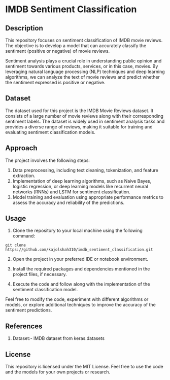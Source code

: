 # IMDB Sentiment Classification

## Description
This repository focuses on sentiment classification of IMDB movie reviews. The objective is to develop a model that can accurately classify the sentiment (positive or negative) of movie reviews.

Sentiment analysis plays a crucial role in understanding public opinion and sentiment towards various products, services, or in this case, movies. By leveraging natural language processing (NLP) techniques and deep learning algorithms, we can analyze the text of movie reviews and predict whether the sentiment expressed is positive or negative.

## Dataset
The dataset used for this project is the IMDB Movie Reviews dataset. It consists of a large number of movie reviews along with their corresponding sentiment labels. The dataset is widely used in sentiment analysis tasks and provides a diverse range of reviews, making it suitable for training and evaluating sentiment classification models.

## Approach
The project involves the following steps:
1. Data preprocessing, including text cleaning, tokenization, and feature extraction.
2. Implementation of deep learning algorithms, such as Naive Bayes, logistic regression, or deep learning models like recurrent neural networks (RNNs) and LSTM for sentiment classification.
3. Model training and evaluation using appropriate performance metrics to assess the accuracy and reliability of the predictions.

## Usage
1) Clone the repository to your local machine using the following command:
```
git clone https://github.com/kajolshah310/imdb_sentiment_classification.git
```
2) Open the project in your preferred IDE or notebook environment.

3) Install the required packages and dependencies mentioned in the project files, if necessary.

4) Execute the code and follow along with the implementation of the sentiment classification model.

Feel free to modify the code, experiment with different algorithms or models, or explore additional techniques to improve the accuracy of the sentiment predictions.

## References

1) Dataset:- IMDB dataset from keras.datasets

## License
This repository is licensed under the MIT License. Feel free to use the code and the models for your own projects or research.
